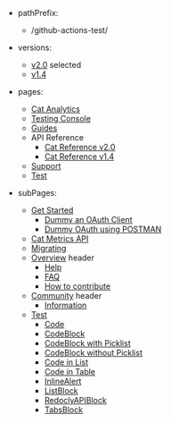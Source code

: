 - pathPrefix:
    - /github-actions-test/

- versions:
    - [v2.0](/) selected
    - [v1.4](https://github.com/AdobeDocs/dev-site) 

- pages:
    - [Cat Analytics](../developer-console/)
    - [Testing Console](../developer-console/)
    - [Guides](/guides/)
    - API Reference
        - [Cat Reference v2.0](/api/index.md)
        - [Cat Reference v1.4](/api/1.4.md)
    - [Support](/support/)
    - [Test](/test/)

- subPages:
    - [Get Started](/guides/) 
        - [Dummy an OAuth Client](/guides/dummy_oauth_client/) 
        - [Dummy OAuth using POSTMAN](/guides/dummy_using_postman/) 
    - [Cat Metrics API](/guides/dummy_metrics_api/) 
    - [Migrating](/guides/migrating/) 
    - [Overview](/support/) header
        - [Help](/support/) 
        - [FAQ](/support/FAQ/) 
        - [How to contribute](/support/contribute/) 
    - [Community](/support/community/) header
        - [Information](/support/community/) 
    - [Test](/test/) 
        - [Code](/test/code/) 
        - [CodeBlock](/test/code-block/) 
        - [CodeBlock with Picklist](/test/code-block-with-picklist/) 
        - [CodeBlock without Picklist](/test/code-block-without-picklist/) 
        - [Code in List](/test/code-in-list/) 
        - [Code in Table](/test/code-in-table/) 
        - [InlineAlert](/test/inline-alert/) 
        - [ListBlock](/test/list-block/) 
        - [RedoclyAPIBlock](/test/redocly-api-block/) 
        - [TabsBlock](/test/tabs-block/) 
